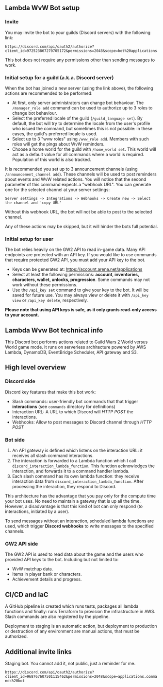 ## Lambda WvW Bot setup

### Invite

You may invite the bot to your guilds (Discord servers) with the following link:

```
https://discord.com/api/oauth2/authorize?client_id=972523867270705172&permissions=2048&scope=bot%20applications.commands
```

This bot does not require any permissions other than sending messages to work.

### Initial setup for a guild (a.k.a. Discord server)

When the bot has joined a new server (using the link above), the following actions are recommended to be performed:

 - At first, only server administrators can change bot behaviour. The `/manager_role add` command can be used to 
authorize up to 3 roles to change bot behaviour.
 - Select the preferred locale of the guild (`/guild_language set`). By default, the bot will try to determine the locale from the 
user's profile who issued the command, but sometimes this is not possible: in these cases, the guild's preferred locale is used.
 - Select up to 3 "wvw roles" using `/wvw_role add`. Members with such roles will get the pings about WvW reminders.
 - Choose a home world for the guild with `/home_world set`. This world will act as a default value for all commands 
where a world is required. Population of this world is also tracked.

It is recommended you set up to 3 announcement channels (using `/announcement_channel add`). These channels 
will be used to post reminders about events and WvW related actions. You will notice that the second parameter 
of this command expects a "webhook URL". You can generate one for the selected channel at your server settings:

```Server settings -> Integrations -> Webhooks -> Create new -> Select the channel and 'copy URL'```

Without this webhook URL, the bot will not be able to post to the selected channel.

Any of these actions may be skipped, but it will hinder the bots full potential.

### Initial setup for user

The bot relies heavily on the GW2 API to read in-game data. Many API endpoints are protected with an API key. If 
you would like to use commands that require protected GW2 API, you must add your API key to the bot.

 - Keys can be generated at: https://account.arena.net/applications
 - Select at least the following permissions: **account, inventories, characters, wallet, unlocks, progression**.
Some commands may not work without these permissions.
 - Use the `/api_key set` command to give your key to the bot. It will be saved for future use. You may always 
view or delete it with `/api_key view` or `/api_key delete`, respectively.

**Please note that using API keys is safe, as it only grants read-only access to your account.**

## Lambda Wvw Bot technical info

This Discord bot performs actions related to Guild Wars 2 World versus World game mode. It runs on serverless 
architecture powered by AWS Lambda, DynamoDB, EventBridge Scheduler, API gateway and S3.

## High level overview

### Discord side

Discord key features that make this bot work:

 - Slash commands: user-friendly bot commands that that trigger **interactions** (see `commands` directory for definitions)
 - Interaction URL: A URL to which Discord will *HTTP POST* the interactions.
 - Webhooks: Allow to post messages to Discord channel through *HTTP POST*

### Bot side

 1. An API gateway is defined which listens on the interaction URL: it receives all slash command interactions.
 2. The interaction is forwarded to a Lambda function which I call `discord_interaction_lambda_function`. This function 
    acknowledges the interaction, and forwards it to a command handler lambda.
 3. Each slash command has its own lambda function: they receive interaction data from `discord_interaction_lambda_function`.
    After processing the interaction, they respond to Discord.

This architecture has the advantage that you pay only for the compute time your bot uses. No need to maintain a 
gateway that is up all the time. However, a disadvantage is that this kind of bot can only respond (to interactions, initiated 
by a user).

To send messages without an interaction, scheduled lambda functions are used, which trigger **Discord webhooks** 
to write messages to the specified channels.

### GW2 API side

The GW2 API is used to read data about the game and the users who provided API keys to the bot. Including but not limited to:

 - WvW matchup data.
 - Items in player bank or characters.
 - Achievement details and progress.

## CI/CD and IaC

A GitHub pipeline is created which runs tests, packages all lambda functions and finally: runs Terraform to 
provision the infrastructure in AWS. Slash commands are also registered by the pipeline.

Deployment to staging is an automatic action, but deployment to production or destruction of any environment 
are manual actions, that must be authorized.

## Additional invite links

Staging bot. You cannot add it, not public, just a reminder for me.

```https://discord.com/api/oauth2/authorize?client_id=968767607501115462&permissions=2048&scope=applications.commands%20bot```
